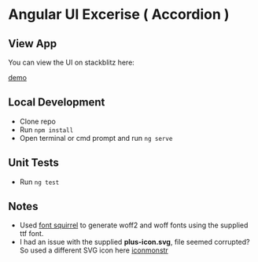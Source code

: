 # Angular UI Excerise ( Accordion )

## View App

You can view the UI on stackblitz here:

[demo](https://stackblitz.com/github/turner1979/angular-ui-exericse-accordion)

## Local Development

- Clone repo
- Run ```npm install```
- Open terminal or cmd prompt and run ```ng serve```


## Unit Tests

- Run ```ng test```

## Notes

- Used [font squirrel](https://www.fontsquirrel.com/tools/webfont-generator) to generate woff2 and woff fonts using the supplied ttf font.
- I had an issue with the supplied **plus-icon.svg**, file seemed corrupted? So used a different SVG icon here [iconmonstr](https://iconmonstr.com/x-mark-1-svg/)
